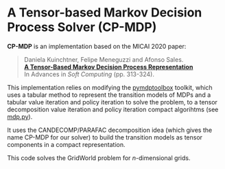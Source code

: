 # A Tensor-based Markov Decision Process Solver (CP-MDP)

**CP-MDP** is an implementation based on the MICAI 2020 paper: 

> Daniela Kuinchtner, Felipe Meneguzzi and Afonso Sales.<br>
> **[A Tensor-Based Markov Decision Process Representation](https://doi.org/10.1007/978-3-030-60884-2_23)**<br>
> In Advances in *Soft Computing* (pp. 313-324).

This implementation relies on modifying the [pymdptoolbox](https://github.com/sawcordwell/pymdptoolbox) toolkit, which uses a tabular method to represent the transition models of MDPs and a tabular value iteration and policy iteration to solve the problem, to a tensor decomposition value iteration and policy iteration compact algorihtms (see [mdp.py](src/cp-mdp/pymdptoolbox/mdp.py)). 

It uses the CANDECOMP/PARAFAC decomposition idea (which gives the name CP-MDP for our solver) to build the transition models as tensor components in a compact representation.

This code solves the GridWorld problem for *n*-dimensional grids.
  


